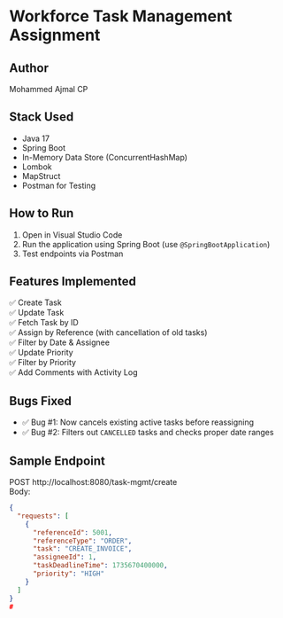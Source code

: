 # Workforce Task Management Assignment

## Author
Mohammed Ajmal CP

## Stack Used
- Java 17
- Spring Boot
- In-Memory Data Store (ConcurrentHashMap)
- Lombok
- MapStruct
- Postman for Testing

## How to Run
1. Open in Visual Studio Code
2. Run the application using Spring Boot (use `@SpringBootApplication`)
3. Test endpoints via Postman

## Features Implemented
✅ Create Task  
✅ Update Task  
✅ Fetch Task by ID  
✅ Assign by Reference (with cancellation of old tasks)  
✅ Filter by Date & Assignee  
✅ Update Priority  
✅ Filter by Priority  
✅ Add Comments with Activity Log  

## Bugs Fixed
- ✅ Bug #1: Now cancels existing active tasks before reassigning  
- ✅ Bug #2: Filters out `CANCELLED` tasks and checks proper date ranges  

## Sample Endpoint
POST http://localhost:8080/task-mgmt/create  
Body:
```json
{
  "requests": [
    {
      "referenceId": 5001,
      "referenceType": "ORDER",
      "task": "CREATE_INVOICE",
      "assigneeId": 1,
      "taskDeadlineTime": 1735670400000,
      "priority": "HIGH"
    }
  ]
}
#